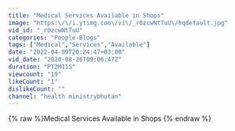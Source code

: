```yaml
---
title: "Medical Services Available in Shops"
image: "https:\/\/i.ytimg.com\/vi\/_r0zcwNtTuU\/hqdefault.jpg"
vid_id: "_r0zcwNtTuU"
categories: "People-Blogs"
tags: ["Medical","Services","Available"]
date: "2022-04-09T20:24:47+03:00"
vid_date: "2020-08-26T09:06:47Z"
duration: "PT2M11S"
viewcount: "19"
likeCount: "1"
dislikeCount: ""
channel: "health ministrybhutan"
---
```

{% raw %}Medical Services Available in Shops {% endraw %}
